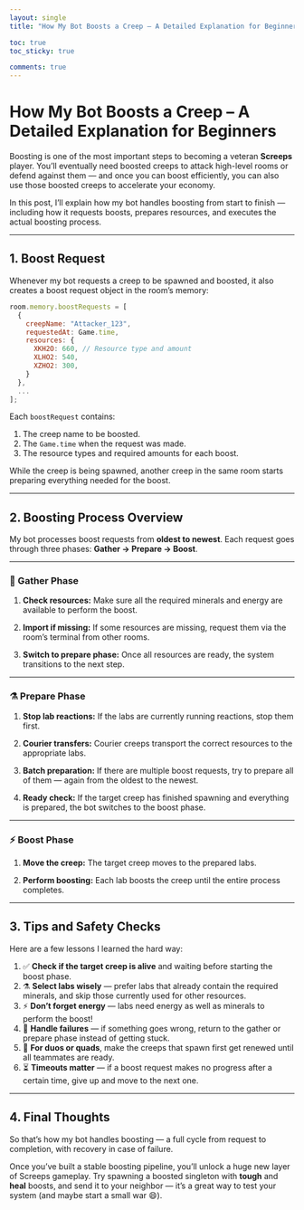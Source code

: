 ```yaml
---
layout: single
title: "How My Bot Boosts a Creep – A Detailed Explanation for Beginners"

toc: true
toc_sticky: true

comments: true
---
```


# How My Bot Boosts a Creep – A Detailed Explanation for Beginners

Boosting is one of the most important steps to becoming a veteran **Screeps** player. You’ll eventually need boosted creeps to attack high-level rooms or defend against them — and once you can boost efficiently, you can also use those boosted creeps to accelerate your economy.

In this post, I’ll explain how my bot handles boosting from start to finish — including how it requests boosts, prepares resources, and executes the actual boosting process.

---

## 1. Boost Request

Whenever my bot requests a creep to be spawned and boosted, it also creates a boost request object in the room’s memory:

```js
room.memory.boostRequests = [
  {
    creepName: "Attacker_123",
    requestedAt: Game.time,
    resources: {
      XKH2O: 660, // Resource type and amount
      XLHO2: 540,
      XZHO2: 300,
    }
  },
  ...
];
````

Each `boostRequest` contains:

1. The creep name to be boosted.
2. The `Game.time` when the request was made.
3. The resource types and required amounts for each boost.

While the creep is being spawned, another creep in the same room starts preparing everything needed for the boost.

---

## 2. Boosting Process Overview

My bot processes boost requests from **oldest to newest**.
Each request goes through three phases: **Gather → Prepare → Boost**.

---

### 🧺 Gather Phase

1. **Check resources:**
   Make sure all the required minerals and energy are available to perform the boost.

2. **Import if missing:**
   If some resources are missing, request them via the room’s terminal from other rooms.

3. **Switch to prepare phase:**
   Once all resources are ready, the system transitions to the next step.

---

### ⚗️ Prepare Phase

1. **Stop lab reactions:**
   If the labs are currently running reactions, stop them first.

2. **Courier transfers:**
   Courier creeps transport the correct resources to the appropriate labs.

3. **Batch preparation:**
   If there are multiple boost requests, try to prepare all of them — again from the oldest to the newest.

4. **Ready check:**
   If the target creep has finished spawning and everything is prepared, the bot switches to the boost phase.

---

### ⚡ Boost Phase

1. **Move the creep:**
   The target creep moves to the prepared labs.

2. **Perform boosting:**
   Each lab boosts the creep until the entire process completes.

---

## 3. Tips and Safety Checks

Here are a few lessons I learned the hard way:

1. ✅ **Check if the target creep is alive** and waiting before starting the boost phase.
2. ⚗️ **Select labs wisely** — prefer labs that already contain the required minerals, and skip those currently used for other resources.
3. ⚡ **Don’t forget energy** — labs need energy as well as minerals to perform the boost!
4. 🔄 **Handle failures** — if something goes wrong, return to the gather or prepare phase instead of getting stuck.
5. 🤝 **For duos or quads**, make the creeps that spawn first get renewed until all teammates are ready.
6. ⏳ **Timeouts matter** — if a boost request makes no progress after a certain time, give up and move to the next one.

---

## 4. Final Thoughts

So that’s how my bot handles boosting — a full cycle from request to completion, with recovery in case of failure.

Once you’ve built a stable boosting pipeline, you’ll unlock a huge new layer of Screeps gameplay.
Try spawning a boosted singleton with **tough** and **heal** boosts, and send it to your neighbor — it’s a great way to test your system (and maybe start a small war 😄).

```
```
